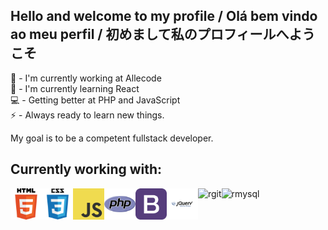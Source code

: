 ## Hello and welcome to my profile / Olá bem vindo ao meu perfil / 初めまして私のプロフィールへようこそ
  
  🔭 - I'm currently working at Allecode <br>
  🌱 - I'm currently learning React <br>
  💻 - Getting better at PHP and JavaScript <br>
  ⚡ - Always ready to learn new things.
  
  My goal is to be a competent fullstack developer.

## Currently working with:
<div>
  <img align="left" alt="rhtml" height="50" widht="50" src="https://raw.githubusercontent.com/github/explore/80688e429a7d4ef2fca1e82350fe8e3517d3494d/topics/html/html.png">
  <img align="left" alt="rcss" height="50" widht="50" src="https://raw.githubusercontent.com/github/explore/80688e429a7d4ef2fca1e82350fe8e3517d3494d/topics/css/css.png">
  <img align="left" alt="rjs" height="50" widht="50" src="https://raw.githubusercontent.com/github/explore/80688e429a7d4ef2fca1e82350fe8e3517d3494d/topics/javascript/javascript.png">
  <img align="left" alt="rphp" height="50" widht="50" src="https://raw.githubusercontent.com/github/explore/80688e429a7d4ef2fca1e82350fe8e3517d3494d/topics/php/php.png">
  <img align="left" alt="rbts" height="50" widht="50" src="https://raw.githubusercontent.com/github/explore/80688e429a7d4ef2fca1e82350fe8e3517d3494d/topics/bootstrap/bootstrap.png">
  <img align="left" alt="rjqry" height="50" widht="50" src="https://raw.githubusercontent.com/github/explore/80688e429a7d4ef2fca1e82350fe8e3517d3494d/topics/jquery/jquery.png">
  <img align="left" alt="rgit" height="40" widht="30" src="https://camo.githubusercontent.com/4ceb7b3591c51a5dda2123470c84f562e947c32d46c9f32759d906b20a819a11/68747470733a2f2f75706c6f61642e77696b696d656469612e6f72672f77696b6970656469612f636f6d6d6f6e732f7468756d622f652f65302f4769742d6c6f676f2e7376672f3132383070782d4769742d6c6f676f2e7376672e706e67">
  <img align="left" alt="rmysql" height="60" widht="40" src="https://camo.githubusercontent.com/c1d03ebc69b18b1e8ad97faedc0c4f8cb3f6fcd338b1a5a91371ec82f5fe8eb9/68747470733a2f2f6d61726361732d6c6f676f732e6e65742f77702d636f6e74656e742f75706c6f6164732f323032302f31312f4d7953514c2d6c6f676f2e706e67">
</div>
